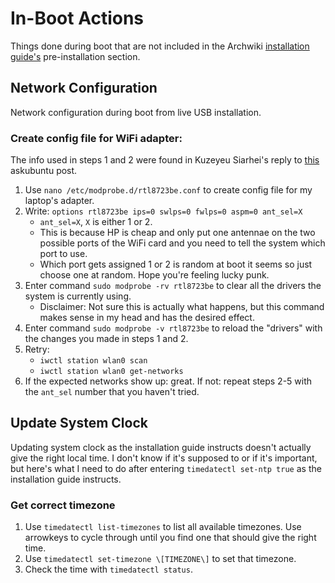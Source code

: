 # In-Boot Actions

Things done during boot that are not included in the Archwiki [installation guide's](https://wiki.archlinux.org/index.php/installation_guide) pre-installation section.

## Network Configuration

Network configuration during boot from live USB installation.

### Create config file for WiFi adapter:

The info used in steps 1 and 2 were found in Kuzeyeu Siarhei's reply to [this](https://askubuntu.com/questions/1081240/wifi-randomly-disconnects-rtl8188ee-ubuntu-18-04) askubuntu post.

1. Use `nano /etc/modprobe.d/rtl8723be.conf` to create config file for my laptop's adapter.
2. Write: `options rtl8723be ips=0 swlps=0 fwlps=0 aspm=0 ant_sel=X`
   - `ant_sel=X`, `X` is either 1 or 2.
   - This is because HP is cheap and only put one antennae on the two possible ports of the WiFi card and you need to tell the system which port to use.
   - Which port gets assigned 1 or 2 is random at boot it seems so just choose one at random. Hope you're feeling lucky punk.
3. Enter command `sudo modprobe -rv rtl8723be` to clear all the drivers the system is currently using.
   - Disclaimer: Not sure this is actually what happens, but this command makes sense in my head and has the desired effect.
4. Enter command `sudo modprobe -v rtl8723be` to reload the "drivers" with the changes you made in steps 1 and 2.
5. Retry:
   - `iwctl station wlan0 scan`
   - `iwctl station wlan0 get-networks`
6. If the expected networks show up: great. If not: repeat steps 2-5 with the `ant_sel` number that you haven't tried.


## Update System Clock

Updating system clock as the installation guide instructs doesn't actually give the right local time. I don't know if it's supposed to or if it's important, but here's what I need to do after entering `timedatectl set-ntp true` as the installation guide instructs.

### Get correct timezone

1. Use `timedatectl list-timezones` to list all available timezones. Use arrowkeys to cycle through until you find one that should give the right time.
2. Use `timedatectl set-timezone \[TIMEZONE\]` to set that timezone.
3. Check the time with `timedatectl status`.